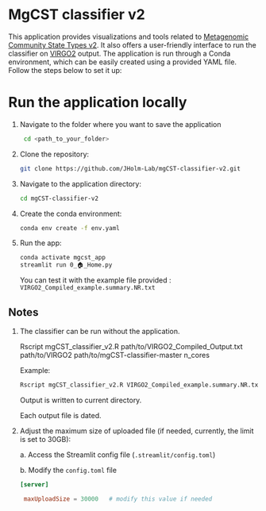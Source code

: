 # MgCST classifier v2

This application provides visualizations and tools related to [Metagenomic Community State Types v2](). It also offers a user-friendly interface to run the classifier on [VIRGO2]() output. The application is run through a Conda environment, which can be easily created using a provided YAML file. Follow the steps below to set it up:

# Run the application locally

1. Navigate to the folder where you want to save the application
   ```bash
    cd <path_to_your_folder>
   ```

2. Clone the repository:
    ```bash
    git clone https://github.com/JHolm-Lab/mgCST-classifier-v2.git
    ```
3. Navigate to the application directory:
    ```bash
    cd mgCST-classifier-v2
    ```
    
4. Create the conda environment:
    ```bash
    conda env create -f env.yaml
    ```
5. Run the app:
    ```bash
    conda activate mgcst_app
    streamlit run 0_🏠_Home.py
    ```

    You can test it with the example file provided : ```VIRGO2_Compiled_example.summary.NR.txt```

## Notes

1. The classifier can be run without the application.
   
   Rscript mgCST_classifier_v2.R path/to/VIRGO2_Compiled_Output.txt path/to/VIRGO2 path/to/mgCST-classifier-master n_cores
   
   Example:
   ```bash
   Rscript mgCST_classifier_v2.R VIRGO2_Compiled_example.summary.NR.txt ./VIRGO2 ./mgCST-classifier-master 4
   ```
   Output is written to current directory.

   Each output file is dated.

3. Adjust the maximum size of uploaded file (if needed, currently, the limit is set to 30GB):

   a. Access the Streamlit config file (```.streamlit/config.toml```)

   b. Modify the ```config.toml``` file
   ```toml
   [server]

    maxUploadSize = 30000   # modify this value if needed
   ```

